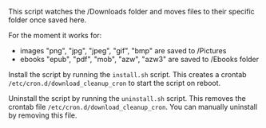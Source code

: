 This script watches the /Downloads folder and moves files to their specific folder once saved here.

For the moment it works for:
- images "png", "jpg", "jpeg", "gif", "bmp" are saved to /Pictures
- ebooks "epub", "pdf", "mob", "azw", "azw3" are saved to /Ebooks folder

Install the script by running the `install.sh` script. This creates a crontab `/etc/cron.d/download_cleanup_cron` to start the script on reboot.

Uninstall the script by running the `uninstall.sh` script. This removes the crontab file `/etc/cron.d/download_cleanup_cron`. You can manually uninstall by removing this file.